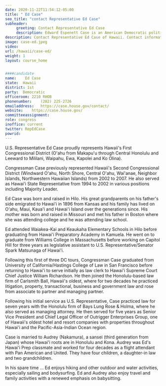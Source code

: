 ```yaml
---
date: 2020-11-22T11:54:12-05:00
title: " Ed Case"
seo_title: "contact Representative Ed Case"
subheader:
     greeting: Contact Representative Ed Case 
     description: Edward Espenett Case is an American Democratic politician serving as the U.S. Representative for Hawaii's 1st congressional district, which covers the urban core of Honolulu. He represented the 2nd district, which covers the rest of the state, from 2002 to 2007.
description: Contact Representative Ed Case of Hawaii. Contact information for  Ed Case includes email address, phone number, and mailing address.
image: case-ed.jpeg
video: 
url: /hawaii/case-ed/
weight: 1
layout: course_home


####candidate
name:	 Ed Case
state:	Hawaii
district: 1st
party:	Democratic
officeroom:	2210 RHOB
phonenumber:	(202) 225-2726
emailaddress:	https://case.house.gov/contact/
website:	https://case.house.gov/
committeeassignment: 
role: congress
inoffice: current
twitter: RepEdCase
powrid: 
---
```


U.S. Representative Ed Case proudly represents Hawaii's First Congressional District (O'ahu from Makapu'u through Central Honolulu and Leeward to Mililani, Waipahu, Ewa, Kapolei and Ko Olina).

Congressman Case previously represented Hawaii's Second Congressional District (Windward O'ahu, North Shore, Central O'ahu, Wai'anae, Neighbor Islands, Northwestern Hawaiian Islands) from 2002 to 2007. He also served as Hawai'i State Representative from 1994 to 2002 in various positions including Majority Leader.

Ed Case was born and raised in Hilo. His great grandparents on his father's side emigrated to Hawai'i in 1896 from Kansas and his family has lived on O'ahu, Maui, Kaua'i and Hawai'i Island over the generations since. His mother was born and raised in Missouri and met his father in Boston where she was attending college and he was attending law school.

Ed attended Waiakea-Kai and Keaukaha Elementary Schools in Hilo before graduating from Hawai'i Preparatory Academy in Kamuela. He went on to graduate from Williams College in Massachusetts before working on Capitol Hill for three years as legislative assistant to U.S. Representative/Senator Spark Matsunaga of Hawai'i.

Following this first of three DC tours, Congressman Case graduated from University of California/Hastings College of Law in San Francisco before returning to Hawai'i to serve initially as law clerk to Hawai'i Supreme Court Chief Justice William Richardson. He then joined the Honolulu-based law firm of Carlsmith Ball, Hawaii's oldest, where for two decades he practiced litigation, property, transactional, business and government law and rose from associate to partner and managing partner.

Following his initial service as U.S. Representative, Case practiced law for seven years with the Honolulu firm of Bays Lung Rose & Holma, where he also served as managing attorney. He then served for five years as Senior Vice President and Chief Legal Officer of Outrigger Enterprises Group, one of Hawaii's oldest hotel and resort companies with properties throughout Hawai'i and the Pacific-Asia-Indian Ocean region.

Case is married to Audrey (Nakamura), a sansei (third generation from Japan) whose Hawai'i roots are in Honolulu and Kona. Audrey was Ed's Hawai'i Prep classmate and worked for four decades as a flight attendant with Pan American and United. They have four children, a daughter-in law and two grandchildren.

In his spare time ... Ed enjoys hiking and other outdoor and water activities, especially sailing and bodysurfing. Ed and Audrey also enjoy travel and family activities with a renewed emphasis on babysitting.